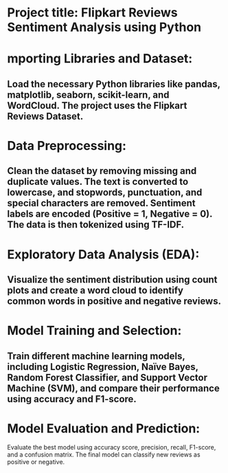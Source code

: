 # Project title:  Flipkart Reviews Sentiment Analysis using Python  


# mporting Libraries and Dataset:  
Load the necessary Python libraries like pandas, matplotlib, seaborn, scikit-learn, and WordCloud. The project uses the Flipkart Reviews Dataset.
--



# Data Preprocessing:  
Clean the dataset by removing missing and duplicate values. The text is converted to lowercase, and stopwords, punctuation, and special characters are removed. Sentiment labels are encoded (Positive = 1, Negative = 0). The data is then tokenized using TF-IDF.
--



# Exploratory Data Analysis (EDA):  
Visualize the sentiment distribution using count plots and create a word cloud to identify common words in positive and negative reviews.
--



# Model Training and Selection:  
Train different machine learning models, including Logistic Regression, Naïve Bayes, Random Forest Classifier, and Support Vector Machine (SVM), and compare their performance using accuracy and F1-score.
--



# Model Evaluation and Prediction:  
Evaluate the best model using accuracy score, precision, recall, F1-score, and a confusion matrix. The final model can classify new reviews as positive or negative.


